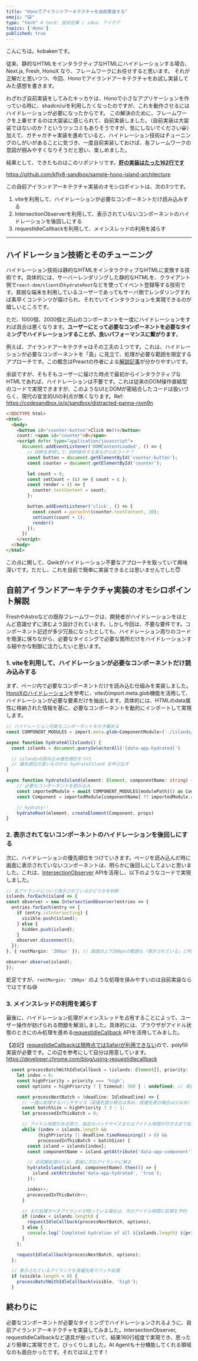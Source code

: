 ```yaml
---
title: "Honoでアイランドアーキテクチャを自前実装する"
emoji: "😺"
type: "tech" # tech: 技術記事 / idea: アイデア
topics: ['Hono']
published: true
---
```


こんにちは。kobakenです。

従来、静的なHTMLをインタラクティブなHTMLにハイドレーションする場合、Next.js, Fresh, HonoX なり、フレームワークにお任せすると思います。
それが正解だと思いつつ、今回、Honoでアイランドアーキテクチャをお試し実装してみた感想を書きます。

わざわざ自前実装をしてみたキッカケは、Honoで小さなアプリケーションを作っている時に、shadcn/uiを利用したくなったのですが、これを動作させるにはハイドレーションが必要になったからです。
この解決のために、フレームワークを上乗せするのは大袈裟に感じられて、自前実装しました。（自前実装は大袈裟ではないのか？というツッコミもありそうですが、気にしないでください😀）
加えて、ガチャガチャ実装を進めていると、ハイドレーション技術はチューニングのしがいがあることに気づき、一度自前実装しておけば、各フレームワークの意図が掴みやすくなりそうだと思い、楽しめました。

結果として、できたものはこのリポジトリです。**[肝の実装はたった162行です](https://github.com/kfly8-sandbox/sample-hono-island-architecture/blob/main/src/client.tsx)**

https://github.com/kfly8-sandbox/sample-hono-island-architecture

この自前アイランドアーキテクチャ実装のオモシロポイントは、次の3つです。

1. viteを利用して、ハイドレーションが必要なコンポーネントだけ読み込みする
2. IntersectionObserverを利用して、表示されていないコンポーネントのハイドレーションを後回しにする
3. requestIdleCallbackを利用して、メインスレッドの利用を減らす

---

## ハイドレーション技術とそのチューニング

ハイドレーション技術は静的なHTMLをインタラクティブなHTMLに変換する技術です。具体的には、サーバーレンダリングした静的なHTMLを、クライアント側で`react-dom/client`の`hydrateRoot`などを使ってイベント登録等する技術です。貧弱な端末を利用しているユーザーであってもサーバ側でレンダリングすれば素早くコンテンツが届けられ、それでいてインタラクションを実現できるのが嬉しいところです。

ただ、1000個、2000個と沢山のコンポーネントを一度にハイドレーションをすれば具合は悪くなります。**ユーザーにとって必要なコンポーネントを必要なタイミングでハイドレーションすることが、良いパフォーマンスに繋がります**。

例えば、アイランドアーキテクチャはその工夫の１つです。これは、ハイドレーションが必要なコンポーネントを「島」に見立て、処理が必要な範囲を限定するアプローチです。この概念はPreactの作者による[解説記事](https://jasonformat.com/islands-architecture/)が分かりやすいです。

余談ですが、そもそもユーザーに届けた時点で最初からインタラクティブなHTMLであれば、ハイドレーションは不要です。これは従来のDOM操作直結型のコードで実現できますが、このようなUIとDOMが密結合したコードは扱いづらく、現代の宣言的UIの利点が無くなります。Ref: https://codesandbox.io/p/sandbox/distracted-panna-rsvn9n

```html
<!DOCTYPE html>
<html>
  <body>
    <button id="counter-button">Click me!!</button>
    count: <span id="counter">0</span>
    <script defer type="application/javascript">
      document.addEventListener('DOMContentLoaded', () => {
        // DOMを参照して、DOM操作する昔ながらのコード？
        const button = document.getElementById('counter-button');
        const counter = document.getElementById('counter');

        let count = 0;
        const setCount = (c) => { count = c };
        const render = () => {
          counter.textContent = count;
        };

        button.addEventListener('click', () => {
          const count = parseInt(counter.textContent, 10);
          setCount(count + 1);
          render()
        });
      })
    </script>
  </body>
</html>
```

この点に関して、Qwikがハイドレーション不要なアプローチを取っていて興味深いです。ただし、これを自前で簡単に実装できるとは思いませんでした😇

## 自前アイランドアーキテクチャ実装のオモシロポイント解説

FreshやAstroなどの既存フレームワークは、開発者がハイドレーションをほとんど意識せずに済むよう設計されています。しかし今回は、不要な要件です。コンポーネント記述が多少冗長になったとしても、ハイドレーション周りのコードを簡潔に保ちながら、必要なタイミングで必要な箇所だけをハイドレーションする細やかな制御に注力したいと思います。

### 1. viteを利用して、ハイドレーションが必要なコンポーネントだけ読み込みする

まず、ページ内で必要なコンポーネントだけを読み込む仕組みを実装しました。[HonoXのハイドレーション](https://github.com/honojs/honox/blob/f03af559830a029abd125745236013535e4914c5/src/client/client.ts#L38)を参考に、viteのimport.meta.glob機能を活用して、ハイドレーションが必要な要素だけを抽出します。具体的には、HTMLのdata属性に格納された情報を基に、必要なコンポーネントを動的にインポートして実現します。

```typescript
// ハイドレーション可能なコンポーネントをかき集める
const COMPONENT_MODULES = import.meta.glob<ComponentModule>('./islands/*.tsx', { eager: false }) as GlobModules

async function hydrateAllIslands() {
  const islands = document.querySelectorAll('[data-app-hydrated]')

  // islandsの読み込み優先順位をつけ、
  // 優先順位の高いものから hydrateIsland を呼び出す
}

async function hydrateIsland(element: Element, componentName: string) {
    // 必要なコンポーネントを読み込み
    const importedModule = await COMPONENT_MODULES[modulePath]() as ComponentModule
    const Component = importedModule[componentName] ?? importedModule.default

    // hydrate!!
    hydrateRoot(element, createElement(Component, props)
}
```

### 2. 表示されてないコンポーネントのハイドレーションを後回しにする

次に、ハイドレーションの優先順位をつけていきます。ページを読み込んだ時に画面に表示されていないコンポーネントは、明らかに後回しにしてよいと思いました。これは、[IntersectionObserver](https://developer.mozilla.org/en-US/docs/Web/API/IntersectionObserver) APIを活用し、以下のようなコードで実現しました。

```typescript
// 各アイランドについて表示されているかどうかを判断
islands.forEach(island => {
const observer = new IntersectionObserver(entries => {
  entries.forEach(entry => {
    if (entry.isIntersecting) {
      visible.push(island);
    } else {
      hidden.push(island);
    }
    observer.disconnect();
  });
}, { rootMargin: '200px' }); // 画面の上下200pxの範囲も「表示されている」と判断

observer.observe(island);
});
```

蛇足ですが、`rootMargin: '200px'` のような処理を挟みやすいのは自前実装ならではですね😅

### 3. メインスレッドの利用を減らす

最後に、ハイドレーション処理がメインスレッドを占有することによって、ユーザー操作が妨げられる問題を解消しました。具体的には、ブラウザがアイドル状態のときにのみ処理を進める[requestIdleCallback](https://developer.mozilla.org/en-US/docs/Web/API/Window/requestIdleCallback) APIを活用してみました。

【追記】[requestIdleCallbackは現時点ではSafariが利用できない](https://caniuse.com/?search=requestidlecallback)ので、polyfill実装が必要です。この辺を参考にして自分は用意しています。 https://developer.chrome.com/blog/using-requestidlecallback

```typescript
  const processBatchWithIdleCallback = (islands: Element[], priority: 'high' | 'low') => {
    let index = 0;
    const highPriority = priority === 'high';
    const options = highPriority ? { timeout: 500 } : undefined; // 高優先度の場合はタイムアウト設定を短くする

    const processNextBatch = (deadline: IdleDeadline) => {
      // 一度に処理するバッチサイズ（高優先度の場合は多め、低優先度の場合は少なめ）
      const batchSize = highPriority ? 3 : 1;
      let processedInThisBatch = 0;

      // アイドル時間がある限り、指定のバッチサイズまたはアイドル時間が尽きるまで処理する
      while (index < islands.length &&
            (highPriority || deadline.timeRemaining() > 0) &&
            processedInThisBatch < batchSize) {
        const island = islands[index];
        const componentName = island.getAttribute('data-app-component')!;

        // 非同期処理のため、即座に次のアイランドに移る
        hydrateIsland(island, componentName).then(() => {
          island.setAttribute('data-app-hydrated', 'true');
        });

        index++;
        processedInThisBatch++;
      }

      // まだ処理すべきアイランドが残っている場合は、次のアイドル時間に処理を予約
      if (index < islands.length) {
        requestIdleCallback(processNextBatch, options);
      } else {
        console.log(`Completed hydration of all ${islands.length} ${priority} priority islands`);
      }
    };

    requestIdleCallback(processNextBatch, options);
  };

  // 表示されているアイランドを高優先度でバッチ処理
  if (visible.length > 0) {
    processBatchWithIdleCallback(visible, 'high');
  }
```

## 終わりに

必要なコンポーネントが必要なタイミングでハイドレーションされるように、自前アイランドアーキテクチャを実装してみました。IntersectionObserver, requestIdleCallbackなど道具が揃っていて、結果160行程度で実現でき、思ったより簡単に実現できて、びっくりしました。AI Agentも十分機能してくれる領域なのも面白かったです。それでは以上です！
